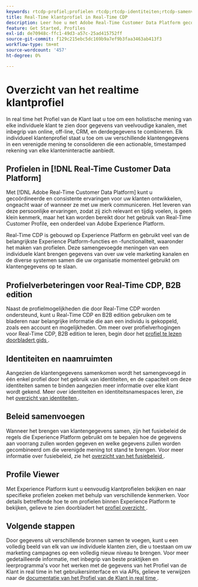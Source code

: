 ```yaml
---
keywords: rtcdp-profiel;profielen rtcdp;rtcdp-identiteiten;rtcdp-samenvoegingsbeleid;realtime klantprofiel
title: Real-Time klantprofiel in Real-Time CDP
description: Leer hoe u met Adobe Real-Time Customer Data Platform gecoördineerde, consistente en relevante ervaringen voor uw klanten kunt aansturen met Real-Time Customer Profile.
feature: Get Started, Profiles
exl-id: de70948c-ffc1-49d3-a57c-25ad415752ff
source-git-commit: f129c215ebc5dc169b9a7ef9b3faa3463ab413f3
workflow-type: tm+mt
source-wordcount: '457'
ht-degree: 0%

---
```


# Overzicht van het realtime klantprofiel

In real time het Profiel van de Klant laat u toe om een holistische mening van elke individuele klant te zien door gegevens van veelvoudige kanalen, met inbegrip van online, off-line, CRM, en derdegegevens te combineren. Elk individueel klantenprofiel staat u toe om uw verschillende klantengegevens in een verenigde mening te consolideren die een actionable, timestamped rekening van elke klanteninteractie aanbiedt.

## Profielen in [!DNL Real-Time Customer Data Platform]

Met [!DNL Adobe Real-Time Customer Data Platform] kunt u gecoördineerde en consistente ervaringen voor uw klanten ontwikkelen, ongeacht waar of wanneer ze met uw merk communiceren. Het leveren van deze persoonlijke ervaringen, zodat zij zich relevant en tijdig voelen, is geen klein kenmerk, maar het kan worden bereikt door het gebruik van Real-Time Customer Profile, een onderdeel van Adobe Experience Platform.

Real-Time CDP is gebouwd op Experience Platform en gebruikt veel van de belangrijkste Experience Platform-functies en -functionaliteit, waaronder het maken van profielen. Deze samengevoegde meningen van een individuele klant brengen gegevens van over uw vele marketing kanalen en de diverse systemen samen die uw organisatie momenteel gebruikt om klantengegevens op te slaan.

## Profielverbeteringen voor Real-Time CDP, B2B edition

Naast de profielmogelijkheden die door Real-Time CDP worden ondersteund, kunt u Real-Time CDP en B2B edition gebruiken om te bladeren naar belangrijke informatie die aan een individu is gekoppeld, zoals een account en mogelijkheden. Om meer over profielverhogingen voor Real-Time CDP, B2B edition te leren, begin door het [ profiel te lezen doorbladert gids ](profile-browse.md).

## Identiteiten en naamruimten

Aangezien de klantengegevens samenkomen wordt het samengevoegd in één enkel profiel door het gebruik van identiteiten, en de capaciteit om deze identiteiten samen te binden aangezien meer informatie over elke klant wordt gekend. Meer over identiteiten en identiteitsnamespaces leren, zie het [ overzicht van identiteiten ](identities-overview.md).

## Beleid samenvoegen

Wanneer het brengen van klantengegevens samen, zijn het fusiebeleid de regels die Experience Platform gebruikt om te bepalen hoe de gegevens aan voorrang zullen worden gegeven en welke gegevens zullen worden gecombineerd om die verenigde mening tot stand te brengen. Voor meer informatie over fusiebeleid, zie het [ overzicht van het fusiebeleid ](merge-policies.md).

## Profile Viewer

Met Experience Platform kunt u eenvoudig klantprofielen bekijken en naar specifieke profielen zoeken met behulp van verschillende kenmerken. Voor details betreffende hoe te om profielen binnen Experience Platform te bekijken, gelieve te zien doorbladert het [ profiel overzicht ](profile-browse.md).

## Volgende stappen

Door gegevens uit verschillende bronnen samen te voegen, kunt u een volledig beeld van elk van uw individuele klanten zien, die u toestaan om uw marketing campagnes op een volledig nieuw niveau te brengen. Voor meer gedetailleerde informatie, met inbegrip van beste praktijken en leerprogramma&#39;s voor het werken met de gegevens van het Profiel van de Klant in real time in het gebruikersinterface en via APIs, gelieve te verwijzen naar de [ documentatie van het Profiel van de Klant in real time ](../../profile/home.md).
